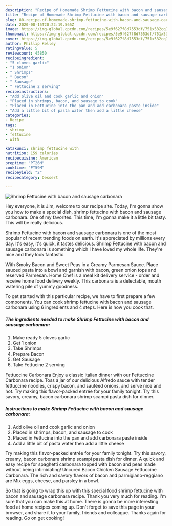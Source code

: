 ```yaml
---
description: "Recipe of Homemade Shrimp Fettucine with bacon and sausage carbonara"
title: "Recipe of Homemade Shrimp Fettucine with bacon and sausage carbonara"
slug: 80-recipe-of-homemade-shrimp-fettucine-with-bacon-and-sausage-carbonara
date: 2020-08-15T20:22:19.565Z
image: https://img-global.cpcdn.com/recipes/5e9f627f8d7553df/751x532cq70/shrimp-fettucine-with-bacon-and-sausage-carbonara-recipe-main-photo.jpg
thumbnail: https://img-global.cpcdn.com/recipes/5e9f627f8d7553df/751x532cq70/shrimp-fettucine-with-bacon-and-sausage-carbonara-recipe-main-photo.jpg
cover: https://img-global.cpcdn.com/recipes/5e9f627f8d7553df/751x532cq70/shrimp-fettucine-with-bacon-and-sausage-carbonara-recipe-main-photo.jpg
author: Phillip Kelley
ratingvalue: 5
reviewcount: 45850
recipeingredient:
- "5 cloves garlic"
- "1 onion"
- " Shrimps"
- " Bacon"
- " Sausage"
- " Fettucine 2 serving"
recipeinstructions:
- "Add olive oil and cook garlic and onion"
- "Placed in shrimps, bacon, and sausage to cook"
- "Placed in Fettucine into the pan and add carbonara paste inside"
- "Add a little bit of pasta water then add a little cheese"
categories:
- Recipe
tags:
- shrimp
- fettucine
- with

katakunci: shrimp fettucine with 
nutrition: 159 calories
recipecuisine: American
preptime: "PT26M"
cooktime: "PT59M"
recipeyield: "2"
recipecategory: Dessert

---
```



![Shrimp Fettucine with bacon and sausage carbonara](https://img-global.cpcdn.com/recipes/5e9f627f8d7553df/751x532cq70/shrimp-fettucine-with-bacon-and-sausage-carbonara-recipe-main-photo.jpg)

Hey everyone, it is Jim, welcome to our recipe site. Today, I'm gonna show you how to make a special dish, shrimp fettucine with bacon and sausage carbonara. One of my favorites. This time, I'm gonna make it a little bit tasty. This will be really delicious.

Shrimp Fettucine with bacon and sausage carbonara is one of the most popular of recent trending foods on earth. It's appreciated by millions every day. It's easy, it's quick, it tastes delicious. Shrimp Fettucine with bacon and sausage carbonara is something which I have loved my whole life. They're nice and they look fantastic.

With Smoky Bacon and Sweet Peas in a Creamy Parmesan Sauce. Place sauced pasta into a bowl and garnish with bacon, green onion tops and reserved Parmesan. Home Chef is a meal kit delivery service - order and receive home food delivery weekly. This carbonara is a delectable, mouth watering pile of yummy goodness.


To get started with this particular recipe, we have to first prepare a few components. You can cook shrimp fettucine with bacon and sausage carbonara using 6 ingredients and 4 steps. Here is how you cook that.

<!--inarticleads1-->

##### The ingredients needed to make Shrimp Fettucine with bacon and sausage carbonara:

1. Make ready 5 cloves garlic
1. Get 1 onion
1. Take  Shrimps
1. Prepare  Bacon
1. Get  Sausage
1. Take  Fettucine 2 serving


Fettuccine Carbonara Enjoy a classic Italian dinner with our Fettuccine Carbonara recipe. Toss a jar of our delicious Alfredo sauce with tender fettuccine noodles, crispy bacon, and sautéed onions, and serve nice and hot. Try making this flavor-packed entrée for your family tonight. Try this savory, creamy, bacon carbonara shrimp scampi pasta dish for dinner. 

<!--inarticleads2-->

##### Instructions to make Shrimp Fettucine with bacon and sausage carbonara:

1. Add olive oil and cook garlic and onion
1. Placed in shrimps, bacon, and sausage to cook
1. Placed in Fettucine into the pan and add carbonara paste inside
1. Add a little bit of pasta water then add a little cheese


Try making this flavor-packed entrée for your family tonight. Try this savory, creamy, bacon carbonara shrimp scampi pasta dish for dinner. A quick and easy recipe for spaghetti carbonara topped with bacon and peas made without being intimidating! Uncured Bacon Chicken Sausage Fettuccine Carbonara. The rich and savory flavors of bacon and parmigiano-reggiano are Mix eggs, cheese, and parsley in a bowl. 

So that is going to wrap this up with this special food shrimp fettucine with bacon and sausage carbonara recipe. Thank you very much for reading. I'm sure that you can make this at home. There is gonna be more interesting food at home recipes coming up. Don't forget to save this page in your browser, and share it to your family, friends and colleague. Thanks again for reading. Go on get cooking!
